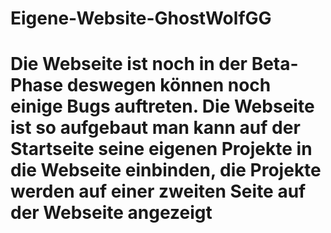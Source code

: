 <h1>Eigene-Website-GhostWolfGG<h1>

<p>Die Webseite ist noch in der Beta-Phase deswegen können noch einige Bugs auftreten.
Die Webseite ist so aufgebaut man kann auf der Startseite seine eigenen Projekte in die Webseite einbinden, die Projekte werden auf einer zweiten Seite auf der Webseite angezeigt<p>
